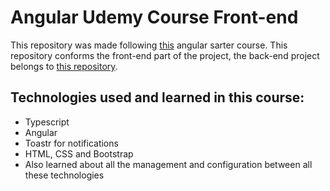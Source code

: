 # Angular Udemy Course Front-end

This repository was made following [this](https://www.udemy.com/course/crud-productos-stack-mean/) angular sarter course. This repository conforms the front-end part of the project,
the back-end project belongs to [this repository](https://github.com/pabsanort2/AngularUdemyCourseBack-End).

## Technologies used and learned in this course:

* Typescript
* Angular
* Toastr for notifications
* HTML, CSS and Bootstrap
* Also learned about all the management and configuration between all these technologies